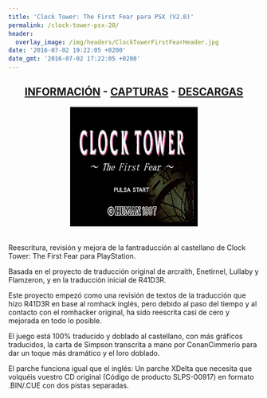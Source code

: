 ```yaml
---
title: 'Clock Tower: The First Fear para PSX (V2.0)'
permalink: /clock-tower-psx-20/
header:
  overlay_image: /img/headers/ClockTowerFirstFearHeader.jpg
date: '2016-07-02 19:22:05 +0200'
date_gmt: '2016-07-02 17:22:05 +0200'
---
```

<h2 style="text-align: center;"><strong><a href="/clock-tower-psx-20/informacion/">INFORMACIÓN</a> - <a href="/clock-tower-psx-20/capturas/">CAPTURAS</a> - <a href="/clock-tower-psx-20/descargar/">DESCARGAS</a></strong></h2>

<p style="text-align: center;"><img src="/img/2016/07/SLPS_009.17_08052016_220436_0693.jpg" width="256" height="240" /></p>
<br>
Reescritura, revisión y mejora de la fantraducción al castellano de Clock Tower: The First Fear 
para PlayStation.

Basada en el proyecto de traducción original de arcraith, Enetirnel, Lullaby y Flamzeron, y en la 
traducción inicial de R41D3R.

Este proyecto empezó como una revisión de textos de la traducción que hizo R41D3R en base al romhack 
inglés, pero debido al paso del tiempo y al contacto con el romhacker original, ha sido reescrita 
casi de cero y mejorada en todo lo posible.

El juego está 100% traducido y doblado al castellano, con más gráficos traducidos, la carta de Simpson 
transcrita a mano por ConanCimmerio para dar un toque más dramático y el loro doblado.

El parche funciona igual que el inglés: Un parche XDelta que necesita que volquéis vuestro CD original 
(Código de producto SLPS-00917) en formato .BIN/.CUE con dos pistas separadas.
